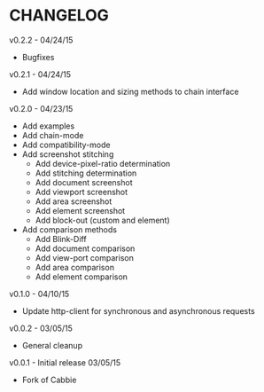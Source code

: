 CHANGELOG
=========

v0.2.2 - 04/24/15
* Bugfixes

v0.2.1 - 04/24/15
* Add window location and sizing methods to chain interface

v0.2.0 - 04/23/15
* Add examples
* Add chain-mode
* Add compatibility-mode
* Add screenshot stitching
  * Add device-pixel-ratio determination
  * Add stitching determination
  * Add document screenshot
  * Add viewport screenshot
  * Add area screenshot
  * Add element screenshot
  * Add block-out (custom and element)
* Add comparison methods
  * Add Blink-Diff
  * Add document comparison
  * Add view-port comparison
  * Add area comparison
  * Add element comparison

v0.1.0 - 04/10/15
* Update http-client for synchronous and asynchronous requests

v0.0.2 - 03/05/15
* General cleanup

v0.0.1 - Initial release 03/05/15
* Fork of Cabbie
